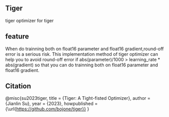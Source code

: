## Tiger
tiger optimizer for tiger

## feature
When do trainning both on float16 parameter and float16 gradient,round-off error is a serious risk.
This implementation method of tiger optimizer can help you to avoid round-off error if abs(parameter)/1000 > learning_rate * abs(gradient) so that you can do trainning both on float16 parameter and float16 gradient.


## Citation
@misc{su2023tiger,
  title     = {Tiger: A Tight-fisted Optimizer},
  author    = {Jianlin Su},
  year      = {2023},
  howpublished = {\url{https://github.com/bojone/tiger}}
}
